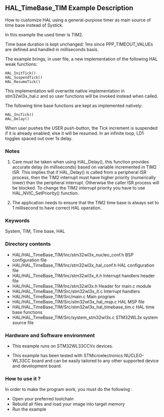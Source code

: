 ## <b>HAL_TimeBase_TIM Example Description</b>

How to customize HAL using a general-purpose timer as main source of time base 
instead of Systick.

In this example the used timer is TIM2.

Time base duration is kept unchanged: 1ms  since PPP_TIMEOUT_VALUEs are defined 
and handled in milliseconds basis.

The example brings, in user file, a new implementation of the following HAL weak functions:

	HAL_InitTick() 
	HAL_SuspendTick()
	HAL_ResumeTick()

This implementation will overwrite native implementation in stm32wl3x_hal.c
and so user functions will be invoked instead when called.

The following time base functions are kept as implemented natively:

	HAL_IncTick()
	HAL_Delay()

When user pushes the USER push-button, the Tick increment is suspended if it is already
enabled, else it will be resumed.
In an infinite loop, LD1 toggles spaced out over 1s delay.

### <b>Notes</b>

 1. Care must be taken when using HAL_Delay(), this function provides accurate delay (in milliseconds)
    based on variable incremented in TIM2 ISR. This implies that if HAL_Delay() is called from
    a peripheral ISR process, then the TIM2 interrupt must have higher priority (numerically lower)
    than the peripheral interrupt. Otherwise the caller ISR process will be blocked.
    To change the TIM2 interrupt priority you have to use HAL_NVIC_SetPriority() function.
      
 2. The application needs to ensure that the TIM2 time base is always set to 1 millisecond
    to have correct HAL operation.

### <b>Keywords</b>

System, TIM, Time base, HAL

### <b>Directory contents</b>

  - HAL/HAL_TimeBase_TIM/Inc/stm32wl3x_nucleo_conf.h     BSP configuration file
  - HAL/HAL_TimeBase_TIM/Inc/stm32wl3x_hal_conf.h          HAL configuration file
  - HAL/HAL_TimeBase_TIM/Inc/stm32wl3x_it.h                Interrupt handlers header file
  - HAL/HAL_TimeBase_TIM/Inc/stm32wl3x.h                   Header for main.c module  
  - HAL/HAL_TimeBase_TIM/Src/stm32wl3x_it.c                Interrupt handlers
  - HAL/HAL_TimeBase_TIM/Src/main.c                              Main program
  - HAL/HAL_TimeBase_TIM/Src/stm32wl3x_hal_msp.c           HAL MSP file
  - HAL/HAL_TimeBase_TIM/Src/stm32wl3x_hal_timebase_tim.c  HAL time base functions
  - HAL/HAL_TimeBase_TIM/Src/system_stm32wl3x.c            STM32WL3x system source file

### <b>Hardware and Software environment</b>

  - This example runs on STM32WL33CCVx devices.

  - This example has been tested with STMicroelectronics NUCLEO-WL33CC board and can be
    easily tailored to any other supported device and development board.

### <b>How to use it ?</b>

In order to make the program work, you must do the following :

 - Open your preferred toolchain
 - Rebuild all files and load your image into target memory
 - Run the example

